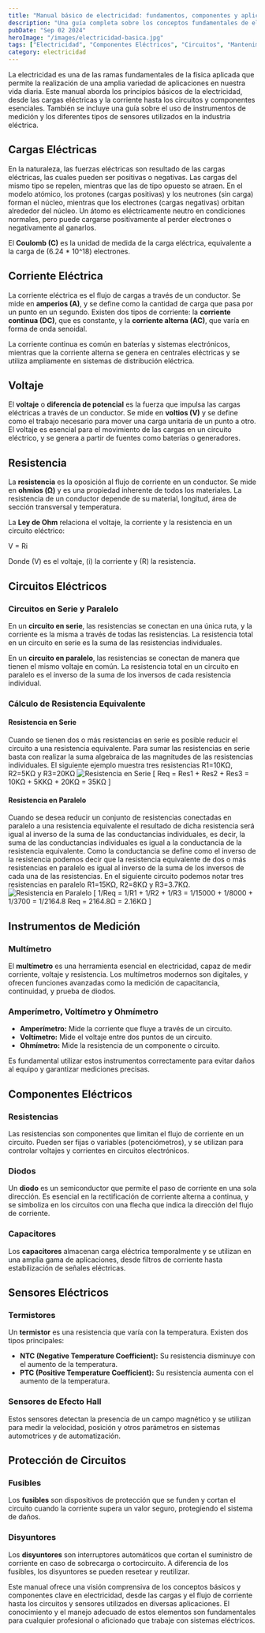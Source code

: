 ```yaml
---
title: "Manual básico de electricidad: fundamentos, componentes y aplicaciones"
description: "Una guía completa sobre los conceptos fundamentales de electricidad, incluyendo cargas, corriente, voltaje, resistencia, circuitos, y los principales instrumentos de medición utilizados en electricidad. #ElectricidadBásica #MantenimientoEléctrico"
pubDate: "Sep 02 2024"
heroImage: "/images/electricidad-basica.jpg"
tags: ["Electricidad", "Componentes Eléctricos", "Circuitos", "Mantenimiento Eléctrico"]
category: electricidad
---
```


La electricidad es una de las ramas fundamentales de la física aplicada que permite la realización de una amplia variedad de aplicaciones en nuestra vida diaria. Este manual aborda los principios básicos de la electricidad, desde las cargas eléctricas y la corriente hasta los circuitos y componentes esenciales. También se incluye una guía sobre el uso de instrumentos de medición y los diferentes tipos de sensores utilizados en la industria eléctrica.

## Cargas Eléctricas

En la naturaleza, las fuerzas eléctricas son resultado de las cargas eléctricas, las cuales pueden ser positivas o negativas. Las cargas del mismo tipo se repelen, mientras que las de tipo opuesto se atraen. En el modelo atómico, los protones (cargas positivas) y los neutrones (sin carga) forman el núcleo, mientras que los electrones (cargas negativas) orbitan alrededor del núcleo. Un átomo es eléctricamente neutro en condiciones normales, pero puede cargarse positivamente al perder electrones o negativamente al ganarlos.

El **Coulomb (C)** es la unidad de medida de la carga eléctrica, equivalente a la carga de \(6.24 * 10^18\) electrones.

## Corriente Eléctrica

La corriente eléctrica es el flujo de cargas a través de un conductor. Se mide en **amperios (A)**, y se define como la cantidad de carga que pasa por un punto en un segundo. Existen dos tipos de corriente: la **corriente continua (DC)**, que es constante, y la **corriente alterna (AC)**, que varía en forma de onda senoidal.

La corriente continua es común en baterías y sistemas electrónicos, mientras que la corriente alterna se genera en centrales eléctricas y se utiliza ampliamente en sistemas de distribución eléctrica.

## Voltaje

El **voltaje** o **diferencia de potencial** es la fuerza que impulsa las cargas eléctricas a través de un conductor. Se mide en **voltios (V)** y se define como el trabajo necesario para mover una carga unitaria de un punto a otro. El voltaje es esencial para el movimiento de las cargas en un circuito eléctrico, y se genera a partir de fuentes como baterías o generadores.

## Resistencia

La **resistencia** es la oposición al flujo de corriente en un conductor. Se mide en **ohmios (Ω)** y es una propiedad inherente de todos los materiales. La resistencia de un conductor depende de su material, longitud, área de sección transversal y temperatura. 

La **Ley de Ohm** relaciona el voltaje, la corriente y la resistencia en un circuito eléctrico:

V = Ri


Donde \(V\) es el voltaje, \(i\) la corriente y \(R\) la resistencia.

## Circuitos Eléctricos

### Circuitos en Serie y Paralelo

En un **circuito en serie**, las resistencias se conectan en una única ruta, y la corriente es la misma a través de todas las resistencias. La resistencia total en un circuito en serie es la suma de las resistencias individuales.

En un **circuito en paralelo**, las resistencias se conectan de manera que tienen el mismo voltaje en común. La resistencia total en un circuito en paralelo es el inverso de la suma de los inversos de cada resistencia individual.

### Cálculo de Resistencia Equivalente

#### Resistencia en Serie
Cuando se tienen dos o más resistencias en serie es posible reducir el circuito
a una resistencia equivalente. Para sumar las resistencias en serie basta con
realizar la suma algebraica de las magnitudes de las resistencias individuales. El
siguiente ejemplo muestra tres resistencias R1=10KΩ, R2=5KΩ y R3=20KΩ
![Resistencia en Serie](/images/resistencia-serie.png)
\[
Req = Res1 + Res2 + Res3 = 10KΩ + 5KKΩ + 20KΩ = 35KΩ
\]

#### Resistencia en Paralelo
Cuando se desea reducir un conjunto de resistencias conectadas en paralelo a
una resistencia equivalente el resultado de dicha resistencia será igual al
inverso de la suma de las conductancias individuales, es decir, la suma de las
conductancias individuales es igual a la conductancia de la resistencia
equivalente. Como la conductancia se define como el inverso de la resistencia
podemos decir que la resistencia equivalente de dos o más resistencias en
paralelo es igual al inverso de la suma de los inversos de cada una de las
resistencias.
En el siguiente circuito podemos notar tres resistencias en paralelo
R1=15KΩ, R2=8KΩ y R3=3.7KΩ.
![Resistencia en Paralelo](/images/electricidad-paralelo.png)
\[
1/Req = 1/R1 + 1/R2 + 1/R3  = 1/15000 + 1/8000 + 1/3700 = 1/2164.8
Req = 2164.8Ω = 2.16KΩ
\]

## Instrumentos de Medición

### Multímetro

El **multímetro** es una herramienta esencial en electricidad, capaz de medir corriente, voltaje y resistencia. Los multímetros modernos son digitales, y ofrecen funciones avanzadas como la medición de capacitancia, continuidad, y prueba de diodos.

### Amperímetro, Voltímetro y Ohmímetro

- **Amperímetro:** Mide la corriente que fluye a través de un circuito.
- **Voltímetro:** Mide el voltaje entre dos puntos de un circuito.
- **Ohmímetro:** Mide la resistencia de un componente o circuito.

Es fundamental utilizar estos instrumentos correctamente para evitar daños al equipo y garantizar mediciones precisas.

## Componentes Eléctricos

### Resistencias

Las resistencias son componentes que limitan el flujo de corriente en un circuito. Pueden ser fijas o variables (potenciómetros), y se utilizan para controlar voltajes y corrientes en circuitos electrónicos.

### Diodos

Un **diodo** es un semiconductor que permite el paso de corriente en una sola dirección. Es esencial en la rectificación de corriente alterna a continua, y se simboliza en los circuitos con una flecha que indica la dirección del flujo de corriente.

### Capacitores

Los **capacitores** almacenan carga eléctrica temporalmente y se utilizan en una amplia gama de aplicaciones, desde filtros de corriente hasta estabilización de señales eléctricas.

## Sensores Eléctricos

### Termistores

Un **termistor** es una resistencia que varía con la temperatura. Existen dos tipos principales:
- **NTC (Negative Temperature Coefficient):** Su resistencia disminuye con el aumento de la temperatura.
- **PTC (Positive Temperature Coefficient):** Su resistencia aumenta con el aumento de la temperatura.

### Sensores de Efecto Hall

Estos sensores detectan la presencia de un campo magnético y se utilizan para medir la velocidad, posición y otros parámetros en sistemas automotrices y de automatización.

## Protección de Circuitos

### Fusibles

Los **fusibles** son dispositivos de protección que se funden y cortan el circuito cuando la corriente supera un valor seguro, protegiendo el sistema de daños.

### Disyuntores

Los **disyuntores** son interruptores automáticos que cortan el suministro de corriente en caso de sobrecarga o cortocircuito. A diferencia de los fusibles, los disyuntores se pueden resetear y reutilizar.

Este manual ofrece una visión comprensiva de los conceptos básicos y componentes clave en electricidad, desde las cargas y el flujo de corriente hasta los circuitos y sensores utilizados en diversas aplicaciones. El conocimiento y el manejo adecuado de estos elementos son fundamentales para cualquier profesional o aficionado que trabaje con sistemas eléctricos.